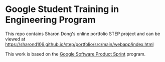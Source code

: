 # Google Student Training in Engineering Program

This repo contains Sharon Dong's online portfolio STEP project and can be viewed at https://sharond106.github.io/step/portfolio/src/main/webapp/index.html

This work is based on the [Google Software Product Sprint](https://g.co/softwareproductsprint) program.
